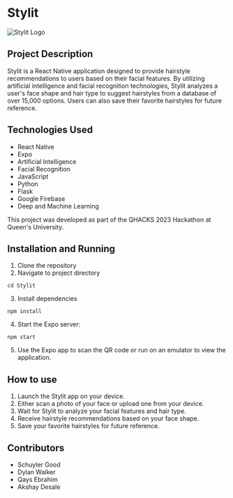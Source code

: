 # Stylit 
![Stylit Logo](https://schuylergood.com/static/media/Stylit.a20f533de9085cfb9444.png)

## Project Description
Stylit is a React Native application designed to provide hairstyle recommendations to users based on their facial features. By utilizing artificial intelligence and facial recognition technologies, Stylit analyzes a user's face shape and hair type to suggest hairstyles from a database of over 15,000 options. Users can also save their favorite hairstyles for future reference.


## Technologies Used
- React Native
- Expo
- Artificial Intelligence
- Facial Recognition
- JavaScript
- Python
- Flask
- Google Firebase
- Deep and Machine Learning

This project was developed as part of the QHACKS 2023 Hackathon at Queen's University.

## Installation and Running
1. Clone the repository
2. Navigate to project directory
```
cd Stylit
```
3. Install dependencies
```
npm install
```
4. Start the Expo server:
```
npm start
```
5. Use the Expo app to scan the QR code or run on an emulator to view the application.

## How to use
1. Launch the Stylit app on your device.
2. Either scan a photo of your face or upload one from your device.
3. Wait for Stylit to analyze your facial features and hair type.
4. Receive hairstyle recommendations based on your face shape.
5. Save your favorite hairstyles for future reference.

## Contributors
- Schuyler Good
- Dylan Walker
- Qays Ebrahim
- Akshay Desale
